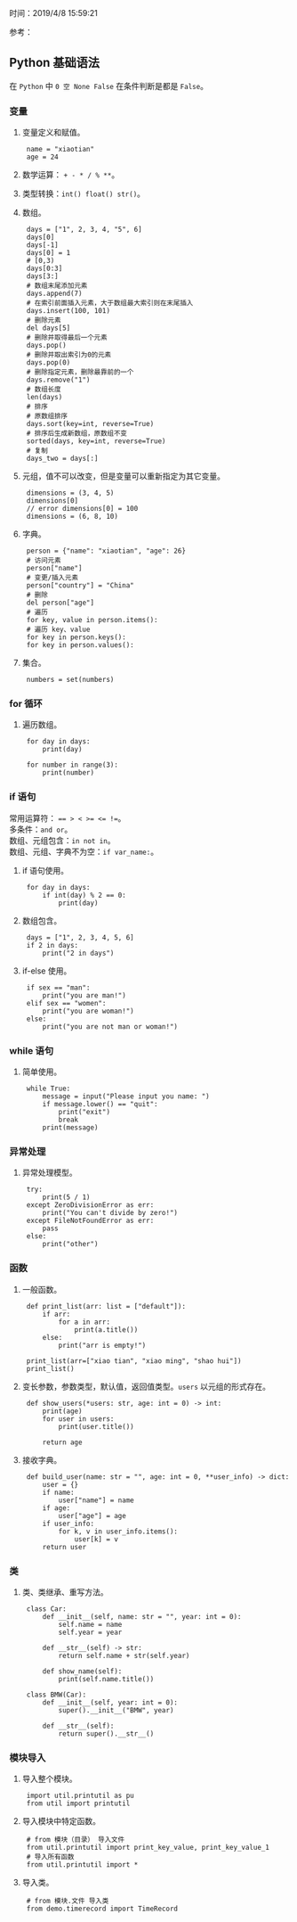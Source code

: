 时间：2019/4/8 15:59:21  

参考：

## Python 基础语法   

在 `Python` 中 `0 空 None False` 在条件判断是都是 `False`。

### 变量  

1. 变量定义和赋值。
   
		name = "xiaotian"
		age = 24

2. 数学运算： `+ - * / % **`。  

3. 类型转换：`int() float() str()`。  

4. 数组。

		days = ["1", 2, 3, 4, "5", 6]
		days[0]
		days[-1]
		days[0] = 1
		# [0,3)
		days[0:3]
		days[3:]
		# 数组末尾添加元素
		days.append(7)
		# 在索引前面插入元素，大于数组最大索引则在末尾插入
		days.insert(100, 101)
		# 删除元素
		del days[5]
		# 删除并取得最后一个元素
		days.pop()
		# 删除并取出索引为0的元素
		days.pop(0)
		# 删除指定元素，删除最靠前的一个
		days.remove("1")
		# 数组长度 
		len(days)
		# 排序
		# 原数组排序
		days.sort(key=int, reverse=True)
		# 排序后生成新数组，原数组不变
		sorted(days, key=int, reverse=True)
		# 复制
		days_two = days[:]
5. 元组，值不可以改变，但是变量可以重新指定为其它变量。
	
		dimensions = (3, 4, 5)
		dimensions[0]
		// error dimensions[0] = 100
		dimensions = (6, 8, 10)
6. 字典。

		person = {"name": "xiaotian", "age": 26}
		# 访问元素
		person["name"]
		# 变更/插入元素
		person["country"] = "China"
		# 删除
		del person["age"]
		# 遍历
		for key, value in person.items():
		# 遍历 key、value
		for key in person.keys():
		for key in person.values():
7. 集合。

		numbers = set(numbers)

### for 循环  

1. 遍历数组。

		for day in days:
		    print(day)

		for number in range(3):
    		print(number)

### if 语句 

常用运算符： `== > < >= <= !=`。  
多条件：`and or`。  
数组、元组包含：`in not in`。  
数组、元组、字典不为空：`if var_name:`。
 
1. if 语句使用。

		for day in days:
		    if int(day) % 2 == 0:
		        print(day)
2. 数组包含。

		days = ["1", 2, 3, 4, 5, 6]
		if 2 in days:
		    print("2 in days")
3. if-else 使用。

		if sex == "man":
		    print("you are man!")
		elif sex == "women":
		    print("you are woman!")
		else:
		    print("you are not man or woman!")

### while 语句

1. 简单使用。

		while True:
		    message = input("Please input you name: ")
		    if message.lower() == "quit":
		        print("exit")
		        break
		    print(message)

### 异常处理  

1. 异常处理模型。

		try:
		    print(5 / 1)
		except ZeroDivisionError as err:
		    print("You can't divide by zero!")
		except FileNotFoundError as err:
    		pass
		else:
		    print("other")
### 函数 

1. 一般函数。

		def print_list(arr: list = ["default"]):
		    if arr:
		        for a in arr:
		            print(a.title())
		    else:
		        print("arr is empty!")

		print_list(arr=["xiao tian", "xiao ming", "shao hui"])
		print_list()

2. 变长参数，参数类型，默认值，返回值类型。`users` 以元组的形式存在。

		def show_users(*users: str, age: int = 0) -> int:
		    print(age)
		    for user in users:
		        print(user.title())
		
		    return age
3. 接收字典。

		def build_user(name: str = "", age: int = 0, **user_info) -> dict:
		    user = {}
		    if name:
		        user["name"] = name
		    if age:
		        user["age"] = age
		    if user_info:
		        for k, v in user_info.items():
		            user[k] = v
		    return user

### 类 

1. 类、类继承、重写方法。

		class Car:
		    def __init__(self, name: str = "", year: int = 0):
		        self.name = name
		        self.year = year
		
		    def __str__(self) -> str:
		        return self.name + str(self.year)
		
		    def show_name(self):
		        print(self.name.title())
		
		class BMW(Car):
		    def __init__(self, year: int = 0):
		        super().__init__("BMW", year)
		
		    def __str__(self):
		        return super().__str__()

### 模块导入   

1. 导入整个模块。

		import util.printutil as pu
		from util import printutil

2. 导入模块中特定函数。
		
		# from 模块（目录） 导入文件 
		from util.printutil import print_key_value, print_key_value_1
		# 导入所有函数
		from util.printutil import *
3. 导入类。

		# from 模块.文件 导入类
		from demo.timerecord import TimeRecord
